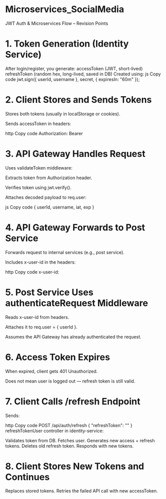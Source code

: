 ﻿# Microservices_SocialMedia
 JWT Auth & Microservices Flow – Revision Points
# 1. Token Generation (Identity Service)
After login/register, you generate:
accessToken (JWT, short-lived)
refreshToken (random hex, long-lived, saved in DB)
Created using:
js
Copy code 
jwt.sign({ userId, username }, secret, { expiresIn: "60m" });


# 2. Client Stores and Sends Tokens
Stores both tokens (usually in localStorage or cookies). 

Sends accessToken in headers:

http
Copy code
Authorization: Bearer <accessToken>


# 3. API Gateway Handles Request
Uses validateToken middleware:

Extracts token from Authorization header.

Verifies token using jwt.verify().

Attaches decoded payload to req.user:

js
Copy code
{ userId, username, iat, exp }

# 4. API Gateway Forwards to Post Service
Forwards request to internal services (e.g., post service).

Includes x-user-id in the headers:

http
Copy code
x-user-id: <userId>


# 5. Post Service Uses authenticateRequest Middleware
Reads x-user-id from headers.

Attaches it to req.user = { userId }.

Assumes the API Gateway has already authenticated the request.


# 6. Access Token Expires
When expired, client gets 401 Unauthorized.

Does not mean user is logged out — refresh token is still valid.

# 7. Client Calls /refresh Endpoint
Sends:

http
Copy code
POST /api/auth/refresh
{
  "refreshToken": "<oldRefreshToken>"
}
refreshTokenUser controller in identity-service:

Validates token from DB.
Fetches user.
Generates new access + refresh tokens.
Deletes old refresh token.
Responds with new tokens.


# 8. Client Stores New Tokens and Continues
Replaces stored tokens.
Retries the failed API call with new accessToken.
